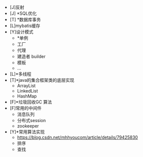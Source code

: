 - [J]反射
- [J] *SQL优化
- [T] *数据库事务
- [L]mybatis缓存
- [Y]设计模式
  - *单例
  - 工厂
  - 代理
  - 建造者 builder
  - 模板
  - ...
- [L]*多线程
- [T]*java的集合框架类的底层实现
  - ArrayList
  - LinkedList
  - HashMap
- [F]*垃圾回收GC 算法
- [F]常用的中间件
  - 消息队列
  - 分布式session
  - zookeeper
- [Y]*常用算法实现
  - https://blog.csdn.net/mhhyoucom/article/details/79425830
  - 排序
  - 查找